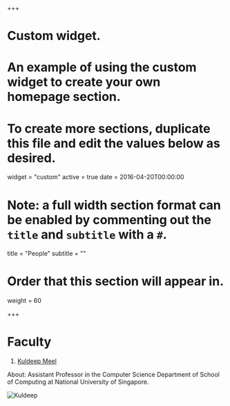 +++
# Custom widget.
# An example of using the custom widget to create your own homepage section.
# To create more sections, duplicate this file and edit the values below as desired.
widget = "custom"
active = true
date = 2016-04-20T00:00:00

# Note: a full width section format can be enabled by commenting out the `title` and `subtitle` with a `#`.
title = "People"
subtitle = ""

# Order that this section will appear in.
weight = 60

+++

# Faculty
1. [Kuldeep Meel](http://www.comp.nus.edu.sg/~meel/)

About: Assistant Professor in the Computer Science Department of School of Computing at National University of Singapore.

![Kuldeep](/img/Kuldeep.jpg)